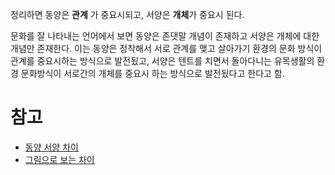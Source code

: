 정리하면 동양은 **관계** 가 중요시되고, 서양은 **개체**가 중요시 된다.

문화를 잘 나타내는 언어에서 보면 동양은 존댓말 개념이 존재하고 서양은 개체에 대한 개념만 존재한다. 이는 동양은 정착해서 서로 관계를 맺고 살아가기 환경의 문화 방식이 관계를 중요시하는 방식으로 발전됬고, 서양은 텐트를 치면서 돌아다니는 유목생활의 환경 문화방식이 서로간의 개체를 중요시 하는 방식으로 발전됬다고 한다고 함.


# 참고
- [동양 서양 차이](https://m.blog.naver.com/PostView.naver?isHttpsRedirect=true&blogId=msnayana&logNo=80152191874)
- [그림으로 보는 차이](https://blog.naver.com/NBlogTop.naver?isHttpsRedirect=true&blogId=h2wteco&Redirect=Log&logNo=40115823105)